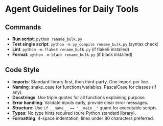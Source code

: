 # Agent Guidelines for Daily Tools

## Commands
- **Run script**: `python rename_bulk.py`
- **Test single script**: `python -m py_compile rename_bulk.py` (syntax check)
- **Lint**: `python -m flake8 rename_bulk.py` (if flake8 installed)
- **Format**: `python -m black rename_bulk.py` (if black installed)

## Code Style
- **Imports**: Standard library first, then third-party. One import per line.
- **Naming**: snake_case for functions/variables, PascalCase for classes (if any).
- **Docstrings**: Use triple quotes for all functions explaining purpose.
- **Error handling**: Validate inputs early, provide clear error messages.
- **Structure**: Use `if __name__ == "__main__"` guard for executable scripts.
- **Types**: No type hints required (pure Python standard library).
- **Formatting**: 4-space indentation, lines under 80 characters preferred.